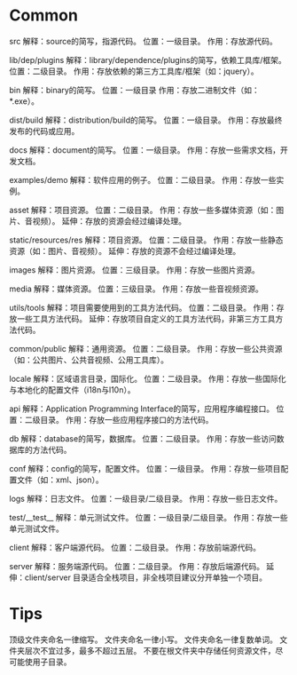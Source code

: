# Common
src
解释：source的简写，指源代码。
位置：一级目录。
作用：存放源代码。

lib/dep/plugins
解释：library/dependence/plugins的简写，依赖工具库/框架。
位置：二级目录。
作用：存放依赖的第三方工具库/框架（如：jquery）。

bin
解释：binary的简写。
位置：一级目录
作用：存放二进制文件（如：*.exe）。

dist/build
解释：distribution/build的简写。
位置：一级目录。
作用：存放最终发布的代码或应用。

docs
解释：document的简写。
位置：一级目录。
作用：存放一些需求文档，开发文档。

examples/demo
解释：软件应用的例子。
位置：二级目录。
作用：存放一些实例。

asset
解释：项目资源。
位置：二级目录。
作用：存放一些多媒体资源（如：图片、音视频）。
延伸：存放的资源会经过编译处理。

static/resources/res
解释：项目资源。
位置：二级目录。
作用：存放一些静态资源（如：图片、音视频）。
延伸：存放的资源不会经过编译处理。

images
解释：图片资源。
位置：三级目录。
作用：存放一些图片资源。

media
解释：媒体资源。
位置：三级目录。
作用：存放一些音视频资源。

utils/tools
解释：项目需要使用到的工具方法代码。
位置：二级目录。
作用：存放一些工具方法代码。
延伸：存放项目自定义的工具方法代码，非第三方工具方法代码。

common/public
解释：通用资源。
位置：二级目录。
作用：存放一些公共资源（如：公共图片、公共音视频、公用工具库）。

locale
解释：区域语言目录，国际化。
位置：二级目录。
作用：存放一些国际化与本地化的配置文件（i18n与l10n）。

api
解释：Application Programming Interface的简写，应用程序编程接口。
位置：二级目录。
作用：存放一些应用程序接口的方法代码。

db
解释：database的简写，数据库。
位置：二级目录。
作用：存放一些访问数据库的方法代码。

conf
解释：config的简写，配置文件。
位置：一级目录。
作用：存放一些项目配置文件（如：xml、json）。

logs
解释：日志文件。
位置：一级目录/二级目录。
作用：存放一些日志文件。

test/\_\_test__
解释：单元测试文件。
位置：一级目录/二级目录。
作用：存放一些单元测试文件。

client
解释：客户端源代码。
位置：二级目录。
作用：存放前端源代码。

server
解释：服务端源代码。
位置：二级目录。
作用：存放后端源代码。
延伸：client/server 目录适合全栈项目，非全栈项目建议分开单独一个项目。

# Tips
顶级文件夹命名一律缩写。
文件夹命名一律小写。
文件夹命名一律复数单词。
文件夹层次不宜过多，最多不超过五层。
不要在根文件夹中存储任何资源文件，尽可能使用子目录。